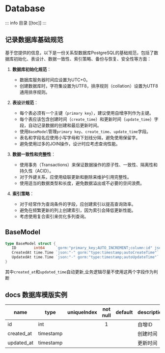 # Database

::: info 目录
[[toc]]
:::

## 记录数据库基础规范

基于您提供的信息，以下是一份关系型数据库PostgreSQL的基础规范，包括了数据库初始化、表设计、数据一致性、索引策略、备份与恢复、安全性等方面：

1. **数据库初始化规范**：
   - 数据库服务器时间应设置为UTC+0。
   - 创建数据库时，字符集设置为UTF8，排序规则（collation）设置为UTF8通用排序规则。

2. **表设计规范**：
   - 每个表必须有一个主键（`primary key`），建议使用自增序列作为主键。
   - 每个表应该包含创建时间（`create_time`）和更新时间（`update_time`）字段，自动记录数据的创建和最后更新时间。
   - 使用`BaseModel`管理`primary key`、`create_time`、`update_time`字段。
   - 表名和字段名应使用小写字母和下划线分隔，避免使用保留字。
   - 避免使用过多的JOIN操作，设计时应考虑查询性能。

3. **数据一致性和完整性**：
   - 使用事务（Transactions）来保证数据操作的原子性、一致性、隔离性和持久性（ACID）。
   - 对于外键关系，应使用级联更新和删除来维护引用完整性。
   - 使用适当的数据类型和长度，避免数据溢出或不必要的空间浪费。

4. **索引策略**：
   - 对于经常作为查询条件的字段，应创建索引以提高查询效率。
   - 避免在频繁更新的列上创建索引，因为索引会降低更新性能。
   - 考虑使用复合索引来优化多列查询。

## BaseModel

```go
type BaseModel struct {
   ID        int64     `gorm:"primary_key;AUTO_INCREMENT;column:id" json:"id"`
   CreatedAt time.Time `json:"-" gorm:"type:timestamp;autoCreateTime"`
   UpdatedAt time.Time `json:"-" gorm:"type:timestamp;autoUpdateTime"`
}
```

其中`created_at`和`updated_time`自动更新,业务逻辑尽量不使用这两个字段作为判断

## docs 数据库模版实例

| name       | type      | uniqueIndex | not null | default | description |
| ---------- | --------- | ----------- | :------: | :------ | ----------- |
| id         | int       |             |    1     |         | 自增ID      |
| created_at | timestamp |             |          |         | 创建时间    |
| updated_at | timestamp |             |          |         | 更新时间    |
